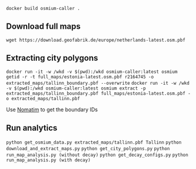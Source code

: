 `docker build osmium-caller .`

## Download full maps
`wget https://download.geofabrik.de/europe/netherlands-latest.osm.pbf`

## Extracting city polygons
`docker run -it -w /wkd -v $(pwd):/wkd osmium-caller:latest osmium getid -r -t full_maps/estonia-latest.osm.pbf r2164745 -o extracted_maps/tallinn_boundary.pbf --overwrite`
`docker run -it -w /wkd -v $(pwd):/wkd osmium-caller:latest osmium extract -p extracted_maps/tallinn_boundary.pbf full_maps/estonia-latest.osm.pbf -o extracted_maps/tallinn.pbf`

Use [Nomatim](https://nominatim.openstreetmap.org/ui/details.html?osmtype=R&osmid=2164745&class=boundary) to get the boundary IDs

## Run analytics
`python get_osmium_data.py extracted_maps/tallinn.pbf Tallinn`
`python download_and_extract_maps.py`
`python get_city_polygons.py`
`python run_map_analysis.py (without decay)`
`python get_decay_configs.py`
`python run_map_analysis.py (with decay)`
